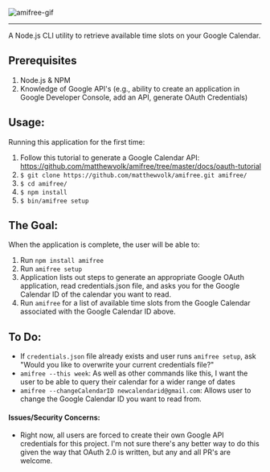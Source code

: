 <!-- ![amifree](https://i.imgur.com/d5KjzJb.png "amifree") -->
![amifree-gif](https://i.imgur.com/FS7QYIk.gif)

---
A Node.js CLI utility to retrieve available time slots on your Google Calendar.

## Prerequisites
1. Node.js & NPM
2. Knowledge of Google API's (e.g., ability to create an application in Google Developer Console, add an API, generate OAuth Credentials)

## Usage:
Running this application for the first time:

1. Follow this tutorial to generate a Google Calendar API: https://github.com/matthewvolk/amifree/tree/master/docs/oauth-tutorial
10. `$ git clone https://github.com/matthewvolk/amifree.git amifree/`
11. `$ cd amifree/`
12. `$ npm install`
13. `$ bin/amifree setup`

## The Goal: 
When the application is complete, the user will be able to:
1. Run `npm install amifree`
2. Run `amifree setup`
3. Application lists out steps to generate an appropriate Google OAuth application, read credentials.json file, and asks you for the Google Calendar ID of the calendar you want to read. 
4. Run `amifree` for a list of available time slots from the Google Calendar associated with the Google Calendar ID above. 

## To Do:
* If `credentials.json` file already exists and user runs `amifree setup`, ask "Would you like to overwrite your current credentials file?"
* `amifree --this week`: As well as other commands like this, I want the user to be able to query their calendar for a wider range of dates
* `amifree --changeCalendarID newcalendarid@gmail.com`: Allows user to change the Google Calendar ID you want to read from. 

#### Issues/Security Concerns:
* Right now, all users are forced to create their own Google API credentials for this project. I'm not sure there's any better way to do this given the way that OAuth 2.0 is written, but any and all PR's are welcome. 
